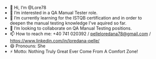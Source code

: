 - 👋 Hi, I’m @Lore78
- 👀 I’m interested in a QA Manual Tester role.
- 🌱 I’m currently learning for the ISTQB certification and in order to deepen the manual testing knowledge I've aquired so far.
- 💞️ I’m looking to collaborate on QA Manual Testing positions.
- 📫 How to reach me: +40 741 020392 / pelleloredana78@gmail.com / https://www.linkedin.com/in/loredana-pelle/
- 😄 Pronouns: She
- ⚡ Motto: Nothing Truly Great Ever Come From A Comfort Zone!
  
<!---
Lore78/Lore78 is a ✨ special ✨ repository because its `README.md` (this file) appears on your GitHub profile.
You can click the Preview link to take a look at your changes.
--->
